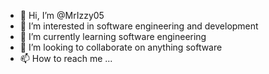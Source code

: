- 👋 Hi, I’m @MrIzzy05
- 👀 I’m interested in software engineering and development
- 🌱 I’m currently learning software engineering
- 💞️ I’m looking to collaborate on anything software
- 📫 How to reach me ...

<!---
MrIzzy05/MrIzzy05 is a ✨ special ✨ repository because its `README.md` (this file) appears on your GitHub profile.
You can click the Preview link to take a look at your changes.
--->
